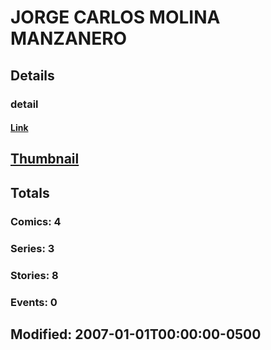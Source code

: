 # JORGE CARLOS MOLINA MANZANERO 
## Details
### detail
#### [Link](http://marvel.com/comics/creators/10928/jorge_carlos_molina_manzanero?utm_campaign=apiRef&utm_source=225578a89fc76f3d20fbffda5d17a88d)
## [Thumbnail](http://i.annihil.us/u/prod/marvel/i/mg/b/40/image_not_available.jpg)
## Totals
### Comics: 4
### Series: 3
### Stories: 8
### Events: 0
## Modified: 2007-01-01T00:00:00-0500